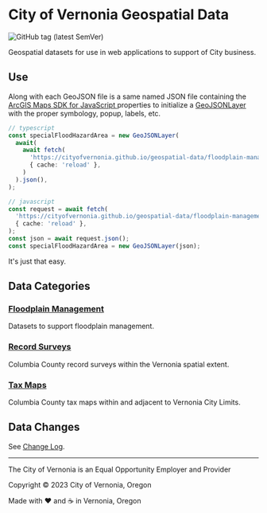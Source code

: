 # City of Vernonia Geospatial Data

![GitHub tag (latest SemVer)](https://img.shields.io/github/v/tag/CityOfVernonia/geospatial-data?color=success&style=flat-square)

Geospatial datasets for use in web applications to support of City business.

## Use

Along with each GeoJSON file is a same named JSON file containing the [ArcGIS Maps SDK for JavaScript
](https://developers.arcgis.com/javascript/latest/) properties to initialize a [GeoJSONLayer](https://developers.arcgis.com/javascript/latest/api-reference/esri-layers-GeoJSONLayer.html) with the proper symbology, popup, labels, etc.

```typescript
// typescript
const specialFloodHazardArea = new GeoJSONLayer(
  await(
    await fetch(
      'https://cityofvernonia.github.io/geospatial-data/floodplain-management/special-flood-hazard-area.json',
      { cache: 'reload' },
    )
  ).json(),
);

// javascript
const request = await fetch(
  'https://cityofvernonia.github.io/geospatial-data/floodplain-management/special-flood-hazard-area.json',
  { cache: 'reload' },
);
const json = await request.json();
const specialFloodHazardArea = new GeoJSONLayer(json);
```

It's just that easy.

## Data Categories

### [Floodplain Management](floodplain-management)

Datasets to support floodplain management.

### [Record Surveys](record-surveys)

Columbia County record surveys within the Vernonia spatial extent.

### [Tax Maps](tax-maps)

Columbia County tax maps within and adjacent to Vernonia City Limits.

## Data Changes

See [Change Log](CHANGELOG).

---

The City of Vernonia is an Equal Opportunity Employer and Provider

Copyright © 2023 City of Vernonia, Oregon

Made with :heart: and :coffee: in Vernonia, Oregon
